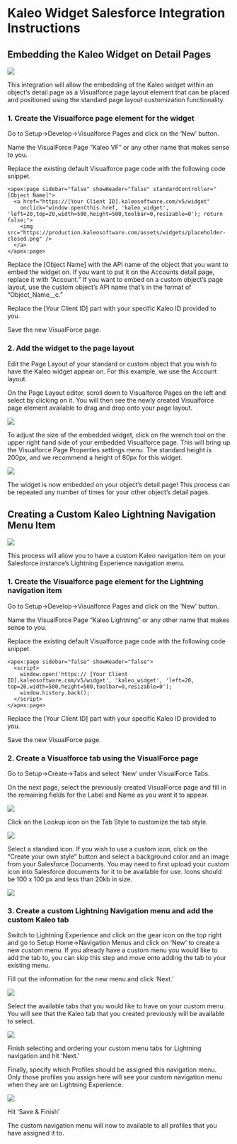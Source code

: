 # Kaleo Widget Salesforce Integration Instructions

## Embedding the Kaleo Widget on Detail Pages

![](images/SF-Embed-Widget-1.png)

This integration will allow the embedding of the Kaleo widget within an
object’s detail page as a Visualforce page layout element that can be
placed and positioned using the standard page layout customization
functionality.

### 1. Create the Visualforce page element for the widget

Go to Setup&rarr;Develop&rarr;Visualforce Pages and click on the ‘New’
button.

Name the VisualForce Page “Kaleo VF” or any other name that makes sense
to you.

Replace the existing default Visualforce page code with the following
code snippet.

```
<apex:page sidebar="false" showHeader="false" standardController="[Object Name]">      
  <a href="https://[Your Client ID].kaleosoftware.com/v5/widget" 
    onclick="window.open(this.href, 'kaleo_widget', 'left=20,top=20,width=500,height=500,toolbar=0,resizable=0'); return false;">
    <img src="https://production.kaleosoftware.com/assets/widgets/placeholder-closed.png" />
  </a>
</apex:page>
```

Replace the \[Object Name\] with the API name of the object that you
want to embed the widget on. If you want to put it on the Accounts
detail page, replace it with “Account.” If you want to embed on a custom
object’s page layout, use the custom object’s API name that’s in the
format of “Object\_Name\_\_c.”

Replace the \[Your Client ID\] part with your specific Kaleo ID provided
to you.

Save the new VisualForce page.

###  2. Add the widget to the page layout

Edit the Page Layout of your standard or custom object that you wish to
have the Kaleo widget appear on. For this example, we use the Account
layout.

On the Page Layout editor, scroll down to Visualforce Pages on the left
and select by clicking on it. You will then see the newly created
Visualforce page element available to drag and drop onto your page
layout.

![](images/SF-Embed-Widget-2.png)

To adjust the size of the embedded widget, click on the wrench tool on
the upper right hand side of your embedded Visualforce page. This will
bring up the Visualforce Page Properties settings menu. The standard
height is 200px, and we recommend a height of 80px for this widget.

![](images/SF-Embed-Widget-3.png)

The widget is now embedded on your object’s detail page! This process
can be repeated any number of times for your other object’s detail
pages.

## Creating a Custom Kaleo Lightning Navigation Menu Item

![](images/SF-Embed-Widget-4.png)

This process will allow you to have a custom Kaleo navigation item on
your Salesforce instance’s Lightning Experience navigation menu.

### 1. Create the Visualforce page element for the Lightning navigation item

Go to Setup&rarr;Develop&rarr;Visualforce Pages and click on the ‘New’
button.

Name the VisualForce Page “Kaleo Lightning” or any other name that makes
sense to you.

Replace the existing default Visualforce page code with the following
code snippet.

```
<apex:page sidebar="false" showHeader="false">         
  <script>             
    window.open('https:// [Your Client ID].kaleosoftware.com/v5/widget', 'kaleo_widget', 'left=20, top=20,width=500,height=500,toolbar=0,resizable=0');             
    window.history.back();         
  </script>  
</apex:page>
```

Replace the \[Your Client ID\] part with your specific Kaleo ID provided
to you.

Save the new VisualForce page.

### 2. Create a Visualforce tab using the VisualForce page

Go to Setup&rarr;Create&rarr;Tabs and select ‘New’ under VisualForce Tabs.

On the next page, select the previously created VisualForce page and
fill in the remaining fields for the Label and Name as you want it to
appear.

![](images/SF-Embed-Widget-5.png)

Click on the Lookup icon on the Tab Style to customize the tab style.

![](images/SF-Embed-Widget-6.png)

Select a standard icon. If you wish to use a custom icon, click on the
“Create your own style” button and select a background color and an
image from your Salesforce Documents. You may need to first upload your
custom icon into Salesforce documents for it to be available for use.
Icons should be 100 x 100 px and less than 20kb in size.

![](images/SF-Embed-Widget-7.png)

### 3. Create a custom Lightning Navigation menu and add the custom Kaleo tab

Switch to Lightning Experience and click on the gear icon on the top
right and go to Setup Home-&gt;Navigation Menus and click on ‘New’ to
create a new custom menu. If you already have a custom menu you would
like to add the tab to, you can skip this step and move onto adding the
tab to your existing menu.

Fill out the information for the new menu and click ‘Next.’

![](images/SF-Embed-Widget-8.png)

Select the available tabs that you would like to have on your custom
menu. You will see that the Kaleo tab that you created previously will
be available to select.

![](images/SF-Embed-Widget-9.png)

Finish selecting and ordering your custom menu tabs for Lightning
navigation and hit ‘Next.’

Finally, specify which Profiles should be assigned this navigation menu.
Only those profiles you assign here will see your custom navigation menu
when they are on Lightning Experience.

![](images/SF-Embed-Widget-10.png)

Hit ‘Save & Finish’

The custom navigation menu will now to available to all profiles that
you have assigned it to.
